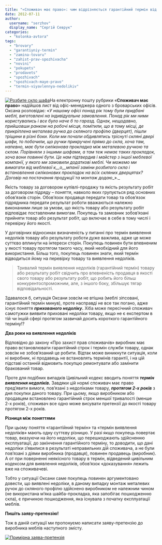 ```yaml
---
title: "«Споживач має право»: чим відрізняється гарантійний термін від терміну виявлення недоліків?"
date: 2012-07-11
author: 
  username: "serzhov"
  display_name: "Сергій Севрук"
categories: 
  - "kolonka-avtora"
tags: 
  - "brovary"
  - "garantiyniy-termin"
  - "zamina-tovaru"
  - "zahist-prav-spozhivacha"
  - "novini"
  - "pokupets"
  - "prodavets"
  - "spozhivach"
  - "spozhivach-maye-pravo"
  - "termin-viyavlennya-nedolikiv"
---
```


[![](https://mpz.brovary.org/wp-content/uploads/2012/07/Rozbite-sklo-shafa.jpg "Розбите скло шафа")](https://mpz.brovary.org/wp-content/uploads/2012/07/Rozbite-sklo-shafa.jpg)На електронну пошту рубрики «**Споживач має право**» надійшов лист від офіс-менеджера одного з броварських офісів. Оксана розповідає: «_У нашому офісі понад рік тому були придбані меблі, виготовлені на індивідуальне замовлення. Понад рік ми ними користувались і все було наче_ _б_ _то_ _гаразд. Однак, нещодавно, прийшовши ранком на робочі місця, помітили, що в тому місці, де прикріплена металева ручка до скляного профілю (дверцят), пішли тріщини в різні боки. Коли ми почали обдивлятись тріснуті скляні двері шафи, то побачили, що ручки прикручені прямо до скла, хоча там, напевно, має бути силіконова прокладка між металевою ручкою та склом. Порівняли з іншими шафами, а там теж немає таких прокладок, хоча вони повинні бути. Це нам підтвердив і майстер з іншої меблевої компанії, у якого ми замовили додаткові меблі. Чи можемо ми вимагати від меблевої к__о__мпанії заміни розбитого скла і встановлення силіконових прокладок на всіх скляних дверцятах? Договір на постачання продукції та монтаж додаю__»._

Якість товару за договором купівлі-продажу та якість результату робіт за договором підряду – поняття, навколо яких групується ряд основних обов’язків сторін. Обов’язок продавця передати товар та обов’язок підрядника передати результат роботи вважаються належно виконаними лише за умови, що якість товару або результату робіт відповідає поставленим вимогам. Покупець та замовник зобов’язані прийняти товар або результат робіт, що включає в себе в тому числі і перевірку його якості.

У договірних відносинах визначеність у питанні про термін виявлення недоліків товару або результату роботи дуже важлива, адже це може суттєво вплинути на інтереси сторін. Покупець повинен бути впевненим у якості товару протягом такого часу, який необхідний для його використання. Більш того, покупець повинен знати, який термін відводиться йому на перевірку товару та виявлення недоліків.

> Тривалий термін виявлення недоліків (гарантійний термін) товару або результату робіт свідчить про впевненість продавця в якості свого товару або результату робіт, що робить його більш конкурентоспроможним, але, з іншого боку, збільшує тягар відповідальності.

Здавалося б, ситуація Оксани зовсім не втішна (меблі зіпсовані, гарантійний термін минув), проте насправді не все так погано, адже існує поняття **_прихованого недоліку_.** Хіба може пересічний споживач самотужки виявити приховані недоліки товару, якщо не є експертом в тій чи іншій сфері протягом зазвичай досить короткого гарантійного терміну!?

**Два роки на виявлення недоліків**

Відповідно до закону «Про захист прав споживачів» виробник має право встановлювати гарантійний строк і термін служби товару, однак зовсім не зобов’язаний це робити. Відтак може виникнути ситуація, коли ні виробник, ні продавець не встановлять термінів гарантії, і на цій підставі останній відмовить покупцю ремонтувати або замінити бракований товар.

Проте для подібних випадків Цивільний кодекс вводить поняття _**термін виявлення недоліків.**_ Завдяки цій нормі споживач має право пред’явити вимоги, пов’язані з недоліками товару, **_протягом 2-х років_** з дня покупки даного товару. При цьому, якщо виробником або продавцем встановлено гарантійний строк меншої тривалості (менше 2-х років), споживач все одно може висувати претензії до якості товару протягом 2-х років.

**Різниця між поняттями**

При цьому поняття «гарантійний термін» та «термін виявлення недоліків» мають одну суттєву різницю. У разі якщо покупець повертає товар, вказуючи на його недоліки, що перешкоджають здійсненню експлуатації, до закінчення гарантійного терміну, то доводити, що дані недоліки з’явилися в результаті неправильних дій споживача, а не були пов’язані з діями виробника (продавця), повинен продавець (виробник). А от при поверненні неякісного товару в термін, відведений цивільним кодексом для виявлення недоліків, обов’язок «доказування» лежить вже на споживачеві.

Тобто у ситуації Оксани саме покупець повинен аргументовано довести, що виявлені недоліки, в даному випадку монтаж металевих ручок до скляного профілю здійснено виробником не належним чином (не використана м’яка шайба-прокладка, яка запобігає пошкодженню скла), є причиною пошкодження, яка існувала з початку експлуатації меблів.

**Пишіть заяву-претензію!**

Тож в даній ситуації ми пропонуємо написати заяву-претензію до виробника меблів наступного змісту.

[![](https://mpz.brovary.org/wp-content/uploads/2012/07/Primirna-zayava-pretenziya.jpg "Примірна заява-претензія")](https://mpz.brovary.org/wp-content/uploads/2012/07/Primirna-zayava-pretenziya.jpg)
